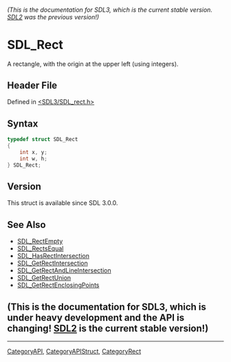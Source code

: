 ###### (This is the documentation for SDL3, which is the current stable version. [SDL2](https://wiki.libsdl.org/SDL2/) was the previous version!)
# SDL_Rect

A rectangle, with the origin at the upper left (using integers).

## Header File

Defined in [<SDL3/SDL_rect.h>](https://github.com/libsdl-org/SDL/blob/main/include/SDL3/SDL_rect.h)

## Syntax

```c
typedef struct SDL_Rect
{
    int x, y;
    int w, h;
} SDL_Rect;
```

## Version

This struct is available since SDL 3.0.0.

## See Also

- [SDL_RectEmpty](SDL_RectEmpty)
- [SDL_RectsEqual](SDL_RectsEqual)
- [SDL_HasRectIntersection](SDL_HasRectIntersection)
- [SDL_GetRectIntersection](SDL_GetRectIntersection)
- [SDL_GetRectAndLineIntersection](SDL_GetRectAndLineIntersection)
- [SDL_GetRectUnion](SDL_GetRectUnion)
- [SDL_GetRectEnclosingPoints](SDL_GetRectEnclosingPoints)


## (This is the documentation for SDL3, which is under heavy development and the API is changing! [SDL2](https://wiki.libsdl.org/SDL2/) is the current stable version!)



----
[CategoryAPI](CategoryAPI), [CategoryAPIStruct](CategoryAPIStruct), [CategoryRect](CategoryRect)

